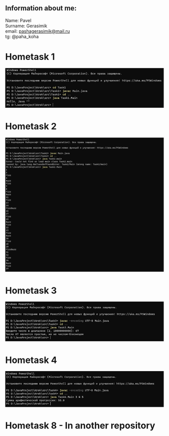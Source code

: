 ## Information about me:
Name: Pavel 
<br/>
Surname: Gerasimik
<br/>
email: pashagerasimik@mail.ru
<br/>
tg: @paha_koha
<br/>
# Hometask 1
![Image alt](https://github.com/PahaKoha/KrokHomeTasks/blob/master/images/Task1.png)
# Hometask 2
![Image alt](https://github.com/PahaKoha/KrokHomeTasks/blob/master/images/Task2.png)
# Hometask 3
![Image alt](https://github.com/PahaKoha/KrokHomeTasks/blob/master/images/Task3.png)
# Hometask 4
![Image alt](https://github.com/PahaKoha/KrokHomeTasks/blob/master/images/Task4.png)
# Hometask 8 - In another repository

